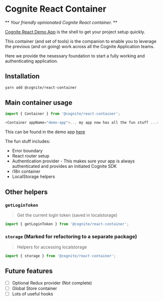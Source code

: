 # Cognite React Container

** _Your friendly opinionated Cognite React container._ **

[Cognite React Demo App](https://github.com/cognitedata/react-demo-app/) is the shell to get your project setup quickly.

This container (and set of tools) is the companion to enable you to leverage the previous (and on going) work across all the Cognite Application teams.

Here we provide the nesessary foundation to start a fully working and authenticating application.

## Installation

```sh
yarn add @cognite/react-container
```

## Main container usage

```ts
import { Container } from '@cognite/react-container';

<Container appName="demo-app">... my app now has all the fun stuff ...</Container>;
```

This can be found in the demo app [here](https://github.com/cognitedata/react-demo-app/blob/master/src/App.tsx#L18)

The fun stuff includes:

- Error boundary
- React router setup
- Authentication provider - This makes sure your app is always authenticated and provides an initiated Cognite SDK
- i18n container
- LocalStorage helpers

## Other helpers

### `getLoginToken`

> Get the current login token (saved in localstorage)

```ts
import { getLoginToken } from '@cognite/react-container';
```

### `storage` (Marked for refactoring to a separate package)

> Helpers for accessing localstorage

```ts
import { storage } from '@cognite/react-container';
```

## Future features

- [ ] Optional Redux provider (Not complete)
- [ ] Global Store container
- [ ] Lots of useful hooks

